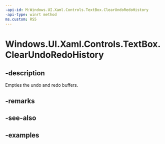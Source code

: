 ```yaml
---
-api-id: M:Windows.UI.Xaml.Controls.TextBox.ClearUndoRedoHistory
-api-type: winrt method
ms.custom: RS5
---
```


<!-- Method syntax.
public void TextBox.ClearUndoRedoHistory()
-->

# Windows.UI.Xaml.Controls.TextBox.ClearUndoRedoHistory

## -description

Empties the undo and redo buffers.

## -remarks

## -see-also

## -examples

